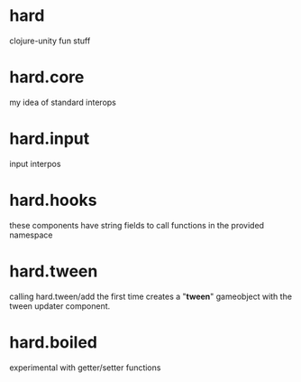 hard
====

clojure-unity fun stuff

hard.core
====
my idea of standard interops

hard.input
====
input interpos

hard.hooks
====
these components have string fields to call functions in the provided namespace

hard.tween
====
calling hard.tween/add the first time creates a "__tween__" gameobject with the tween updater component.

hard.boiled
====
experimental with getter/setter functions